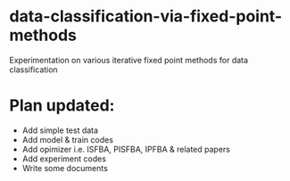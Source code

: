 # data-classification-via-fixed-point-methods
Experimentation on various iterative fixed point methods for data classification

# Plan updated:
- Add simple test data
- Add model & train codes
- Add opimizer i.e. ISFBA, PISFBA, IPFBA & related papers
- Add experiment codes
- Write some documents
